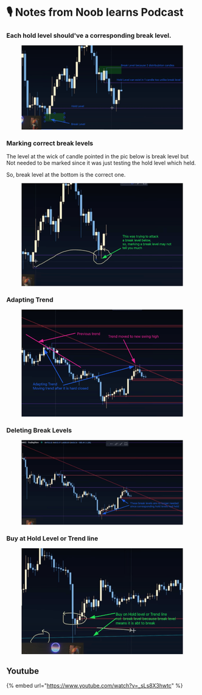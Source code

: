 # 🎙 Notes from Noob learns Podcast

### Each hold level should've a corresponding break level.

<figure><img src=".gitbook/assets/image (12) (1) (1).png" alt=""><figcaption></figcaption></figure>

### Marking correct break levels

The level at the wick of candle pointed in the pic below is break level but Not needed to be marked since it was just testing the hold level which held.&#x20;

So, break level at the bottom is the correct one.

<figure><img src=".gitbook/assets/image (10).png" alt=""><figcaption></figcaption></figure>

### Adapting Trend

<figure><img src=".gitbook/assets/image (9) (1).png" alt=""><figcaption></figcaption></figure>

### Deleting Break Levels

<figure><img src=".gitbook/assets/image (13) (1).png" alt=""><figcaption></figcaption></figure>

### Buy at Hold Level or Trend line

<figure><img src=".gitbook/assets/image (12) (1).png" alt=""><figcaption></figcaption></figure>



## Youtube

{% embed url="https://www.youtube.com/watch?v=_sLs8X3hwtc" %}



